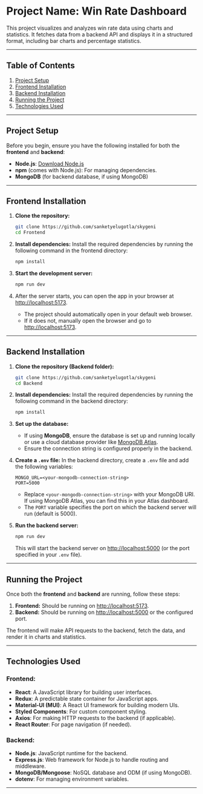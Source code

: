# Project Name: **Win Rate Dashboard**

This project visualizes and analyzes win rate data using charts and statistics. It fetches data from a backend API and displays it in a structured format, including bar charts and percentage statistics.

---

## Table of Contents
1. [Project Setup](#project-setup)
2. [Frontend Installation](#frontend-installation)
3. [Backend Installation](#backend-installation)
4. [Running the Project](#running-the-project)
5. [Technologies Used](#technologies-used)

---

## Project Setup

Before you begin, ensure you have the following installed for both the **frontend** and **backend**:

- **Node.js**: [Download Node.js](https://nodejs.org/)
- **npm** (comes with Node.js): For managing dependencies.
- **MongoDB** (for backend database, if using MongoDB)

---

## Frontend Installation

1. **Clone the repository:**
    ```bash
    git clone https://github.com/sanketyelugotla/skygeni
    cd Frontend
    ```

2. **Install dependencies:**
    Install the required dependencies by running the following command in the frontend directory:
    ```bash
    npm install
    ```

3. **Start the development server:**
    ```bash
    npm run dev
    ```

4. After the server starts, you can open the app in your browser at [http://localhost:5173](http://localhost:5173).

    - The project should automatically open in your default web browser.
    - If it does not, manually open the browser and go to [http://localhost:5173](http://localhost:5173).

---

## Backend Installation

1. **Clone the repository (Backend folder):**
    ```bash
    git clone https://github.com/sanketyelugotla/skygeni
    cd Backend
    ```

2. **Install dependencies:**
    Install the required dependencies by running the following command in the backend directory:
    ```bash
    npm install
    ```

3. **Set up the database:**
    - If using **MongoDB**, ensure the database is set up and running locally or use a cloud database provider like [MongoDB Atlas](https://www.mongodb.com/cloud/atlas).
    - Ensure the connection string is configured properly in the backend.

4. **Create a `.env` file:**
    In the backend directory, create a `.env` file and add the following variables:
    ```
    MONGO_URL=<your-mongodb-connection-string>
    PORT=5000
    ```

    - Replace `<your-mongodb-connection-string>` with your MongoDB URI. If using MongoDB Atlas, you can find this in your Atlas dashboard.
    - The `PORT` variable specifies the port on which the backend server will run (default is 5000).

5. **Run the backend server:**
    ```bash
    npm run dev
    ```

    This will start the backend server on [http://localhost:5000](http://localhost:5000) (or the port specified in your `.env` file).

---

## Running the Project

Once both the **frontend** and **backend** are running, follow these steps:

1. **Frontend:** Should be running on [http://localhost:5173](http://localhost:5173).
2. **Backend:** Should be running on [http://localhost:5000](http://localhost:5000) or the configured port.

The frontend will make API requests to the backend, fetch the data, and render it in charts and statistics.

---

## Technologies Used

### Frontend:
- **React**: A JavaScript library for building user interfaces.
- **Redux**: A predictable state container for JavaScript apps.
- **Material-UI (MUI)**: A React UI framework for building modern UIs.
- **Styled Components**: For custom component styling.
- **Axios**: For making HTTP requests to the backend (if applicable).
- **React Router**: For page navigation (if needed).

### Backend:
- **Node.js**: JavaScript runtime for the backend.
- **Express.js**: Web framework for Node.js to handle routing and middleware.
- **MongoDB/Mongoose**: NoSQL database and ODM (if using MongoDB).
- **dotenv**: For managing environment variables.

---
